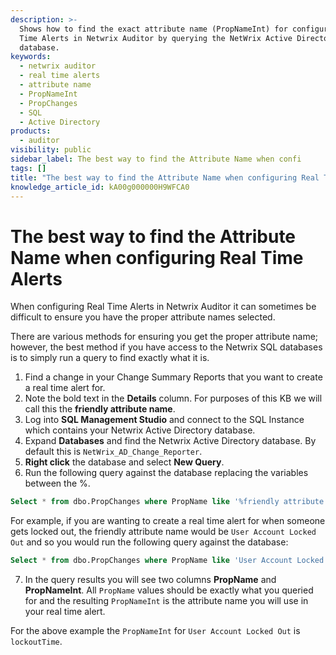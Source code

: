 ```yaml
---
description: >-
  Shows how to find the exact attribute name (PropNameInt) for configuring Real
  Time Alerts in Netwrix Auditor by querying the NetWrix Active Directory SQL
  database.
keywords:
  - netwrix auditor
  - real time alerts
  - attribute name
  - PropNameInt
  - PropChanges
  - SQL
  - Active Directory
products:
  - auditor
visibility: public
sidebar_label: The best way to find the Attribute Name when confi
tags: []
title: "The best way to find the Attribute Name when configuring Real Time Alerts"
knowledge_article_id: kA00g000000H9WFCA0
---
```


# The best way to find the Attribute Name when configuring Real Time Alerts

When configuring Real Time Alerts in Netwrix Auditor it can sometimes be difficult to ensure you have the proper attribute names selected.

There are various methods for ensuring you get the proper attribute name; however, the best method if you have access to the Netwrix SQL databases is to simply run a query to find exactly what it is.

1. Find a change in your Change Summary Reports that you want to create a real time alert for.
2. Note the bold text in the **Details** column. For purposes of this KB we will call this the **friendly attribute name**.
3. Log into **SQL Management Studio** and connect to the SQL Instance which contains your Netwrix Active Directory database.
4. Expand **Databases** and find the Netwrix Active Directory database. By default this is `NetWrix_AD_Change_Reporter`.
5. **Right click** the database and select **New Query**.
6. Run the following query against the database replacing the variables between the %.

```sql
Select * from dbo.PropChanges where PropName like '%friendly attribute name%'
```

For example, if you are wanting to create a real time alert for when someone gets locked out, the friendly attribute name would be `User Account Locked Out` and so you would run the following query against the database:

```sql
Select * from dbo.PropChanges where PropName like 'User Account Locked Out'
```

7. In the query results you will see two columns **PropName** and **PropNameInt**. All `PropName` values should be exactly what you queried for and the resulting `PropNameInt` is the attribute name you will use in your real time alert.

For the above example the `PropNameInt` for `User Account Locked Out` is `lockoutTime`.
